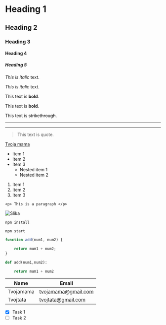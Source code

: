 <!-- Heading -->

# Heading 1
## Heading 2
### Heading 3
#### Heading 4
##### Heading 5

<!-- Italics -->

*This is italic* text.

_This is italic_ text.

<!-- Bold -->

This text is **bold**.

This text is __bold__.

<!-- Strikethrough -->

This text is ~~strikethrough~~.

<!-- Horizontal Rule -->

---
___

<!-- Back quote -->

> This text is quote.

<!-- Links -->

[Tvoja mama](https://www.youtube.com/watch?v=HUBNt18RFbo "NASLOV")

<!-- UL -->

* Item 1
* Item 2
* Item 3
    * Nested item 1
    * Nested item 2

<!-- OL -->

1. Item 1
1. Item 2
1. Item 3

<!-- Inline Code Block -->

`<p> This is a paragraph </p>`

<!-- Image -->

![Slika](https://media.sproutsocial.com/uploads/2017/02/10x-featured-social-media-image-size.png "Slika")

<!-- GitHub Markdown -->

<!-- Code Blocks -->

```
npm install 

npm start
```

```js
function add(num1, num2) {

    return mum1 + num2;
}
```

```python
def add(num1,num2):

    return mum1 + num2
```

<!-- Tables -->

|Name     |Email              |
|---      |---                |
|Tvojamama|tvojamama@gmail.com|
|Tvojtata |tvojtata@gmail.com |

<!-- Task Lists -->

* [x] Task 1
* [ ] Task 2